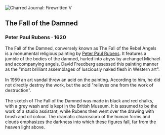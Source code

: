 <div class="artwork-of-the-day">
  <div class="container">
    <div class="img-wrapper">
      <img
        src="https://uploads6.wikiart.org/00380/images/peter-paul-rubens/the-fall-of-the-damned-peter-paul-rubens.jpg!Large.jpg"
        alt="Charred Journal: Firewritten V" />
    </div>
    <div class="artwork-detail">
      <div class="artwork-origin"> 
        <h2 class="artwork-name">The Fall of the Damned</h2>
        <h3 class="artist">
          Peter Paul Rubens
                    ·  1620
        </h3>
      </div>
      <p class="description">
        <span class="artwork-description-text ng-binding" ng-bind-html="viewModel.ArtworkOfTheDay.Description | unsafe">The Fall of the Damned, conversely known as The Fall of the Rebel Angels is a monumental religious painting by <a target="_blank" href="/en/peter-paul-rubens">Peter Paul Rubens</a>. It features a jumble of the bodies of the damned, hurled into abyss by archangel Michael and accompanying angels. David Freedberg assessed this painting manner as the "most brilliant assemblages of lusciously naked flesh in Western art".
<br>
<br>In 1959 an art vandal threw an acid on the painting. According to him, he did not directly destroy the work, but the acid "relieves one from the work of destruction".
<br>
<br>The sketch of The Fall of the Damned was made in black and red chalks, with a grey wash and is kept in the British Museum. It is assumed to be the work of a studio assistant, while Rubens then went over the drawing with brush and oil colour. The dramatic chiaroscuro of the human forms and clouds emphasizes the darkness into which these figures fall, far from the heaven light above.</span>
                        <div class="text-shadow-container" ng-show="showShadow" style=""></div>
      </p>
    </div>
  </div>

</div>
